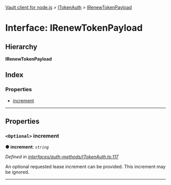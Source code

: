 [Vault client for node.js](../README.md) > [ITokenAuth](../modules/itokenauth.md) > [IRenewTokenPayload](../interfaces/itokenauth.irenewtokenpayload.md)

# Interface: IRenewTokenPayload

## Hierarchy

**IRenewTokenPayload**

## Index

### Properties

* [increment](itokenauth.irenewtokenpayload.md#increment)

---

## Properties

<a id="increment"></a>

### `<Optional>` increment

**● increment**: *`string`*

*Defined in [interfaces/auth-methods/ITokenAuth.ts:117](https://github.com/theogravity/vault-tacular/blob/560d138/src/interfaces/auth-methods/ITokenAuth.ts#L117)*

An optional requested lease increment can be provided. This increment may be ignored.

___

